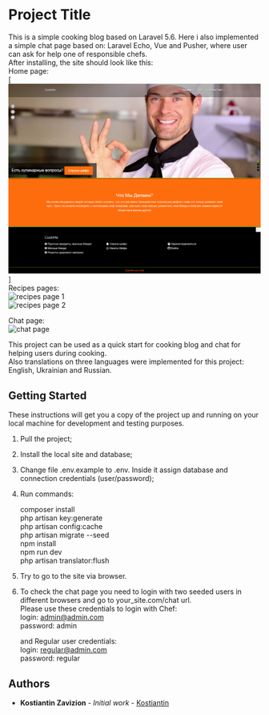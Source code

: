 # Project Title

This is a simple cooking blog based on Laravel 5.6. Here i also implemented a simple chat page based on: Laravel Echo, Vue and Pusher, where user can ask for help one of responsible chefs.  
After installing, the site should look like this:  
  Home page:  
  [![home page](https://github.com/Kostiantin/cookme/blob/master/public/img/screenshots/home_page.png)]  
  Recipes pages:  
    ![recipes page 1](https://www.dropbox.com/s/vxxlxkkawxy5rjv/screencapture-cookme-int-en-recipes-simple-2018-06-24-14_04_05.png?dl=0 "recipes page 1")  
    ![recipes page 2](https://www.dropbox.com/s/wdr9pg4ra0vvylb/screencapture-cookme-int-en-recipes-breakfast-2018-06-24-14_03_33.png?dl=0 "recipes page 2")  
      
  Chat page:  
  ![chat page](https://www.dropbox.com/s/8crmb2jn7i4o1st/screencapture-cookme-int-en-chat-2018-06-24-15_10_52.png?dl=0 "chat page")  

This project can be used as a quick start for cooking blog and chat for helping users during cooking.  
Also translations on three languages were implemented for this project: English, Ukrainian and Russian.  

## Getting Started

These instructions will get you a copy of the project up and running on your local machine for development and testing purposes.

1) Pull the project;

2) Install the local site and database;

3) Change file .env.example to .env. Inside it assign database and connection credentials (user/password);

4) Run commands:  
     
     composer install  
     php artisan key:generate  
     php artisan config:cache  
     php artisan migrate --seed  
     npm install  
     npm run dev  
     php artisan translator:flush  
     
5) Try to go to the site via browser.

6) To check the chat page you need to login with two seeded users in different browsers and go to your_site.com/chat url.  
   Please use these credentials to login with Chef:  
     login: admin@admin.com  
     password: admin  
     
   and Regular user credentials:  
     login: regular@admin.com  
     password: regular  
     
## Authors

* **Kostiantin Zavizion** - *Initial work* - [Kostiantin](https://github.com/Kostiantin)
